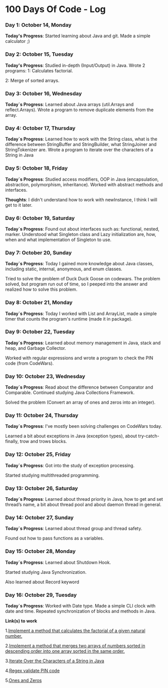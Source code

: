 # 100 Days Of Code - Log

### Day 1: October 14, Monday

**Today's Progress**: Started learning about Java and git. Made a simple calculator ;)

### Day 2: October 15, Tuesday

**Today's Progress**: Studied in-depth (Input/Output) in Java. Wrote 2 programs:
1: Calculates factorial.

2: Merge of sorted arrays.

### Day 3: October 16, Wednesday

**Today`s Progress**: Learned about Java arrays (util.Arrays and reflect.Arrays).
Wrote a program to remove duplicate elements from the array.

### Day 4: October 17, Thursday

**Today`s Progress**: Learned how to work with the String class, what is the difference between StringBuffer and StringBuilder, what StringJoiner and StringTokenizer are. Wrote a program to iterate over the characters of a String in Java

### Day 5: October 18, Friday

**Today`s Progress**: Studied access modifiers, OOP in Java (encapsulation, abstraction, polymorphism, inheritance). Worked with abstract methods and interfaces. 

**Thoughts**: I didn't understand how to work with newInstance, I think I will get to it later. 

### Day 6: October 19, Saturday

**Today`s Progress**: Found out about interfaces such as: functional, nested, marker. Understood what Singleton class and Lazy initialization are, how, when and what implementation of Singleton to use.

### Day 7: October 20, Sunday

**Today`s Progress**: Today I gained more knowledge about Java classes, including static, internal, anonymous, and enum classes. 

Tried to solve the problem of Duck Duck Goose on codewars. The problem solved, but program run out of time, so I peeped into the answer and realized how to solve this problem.

### Day 8: October 21, Monday

**Today`s Progress**: Today I worked with List and ArrayList, made a simple timer that counts the program's runtime (made it in package).

### Day 9: October 22, Tuesday

**Today`s Progress**: Learned about memory management in Java, stack and heap, and Garbage Collector. 

Worked with regular expressions and wrote a program to check the PIN code (from CodeWars).

### Day 10: October 23, Wednesday

**Today`s Progress**: Read about the difference between Comparator and Comparable. Continued studying Java Collections Framework. 

Solved the problem (Convert an array of ones and zeros into an integer).

### Day 11: October 24, Thursday

**Today`s Progress**: I've mostly been solving challenges on CodeWars today. 

Learned a bit about exceptions in Java (exception types), about try-catch-finally, trow and trows blocks.


### Day 12: October 25, Friday

**Today`s Progress**: Got into the study of exception processing. 

Started studying multithreaded programming.

### Day 13: October 26, Saturday

**Today`s Progress**: Learned about thread priority in Java, how to get and set thread’s name, a bit about thread pool and about daemon thread in general.

### Day 14: October 27, Sunday

**Today`s Progress**: Learned about thread group and thread safety. 

Found out how to pass functions as a variables. 

### Day 15: October 28, Monday

**Today`s Progress**: Learned about Shutdown Hook. 

Started studying Java Synchronization. 

Also learned about Record keyword

### Day 16: October 29, Tuesday

**Today`s Progress**: Worked with Date type. Made a simple CLI clock with date and time. Repeated synchronization of blocks and methods in Java.

**Link(s) to work**

1.[Implement a method that calculates the factorial of a given natural number.](https://stepik.org/lesson/12762/step/8?auth=login&unit=3110)

2.[Implement a method that merges two arrays of numbers sorted in descending order into one array sorted in the same order.](https://stepik.org/lesson/12762/step/9?auth=login&unit=3110)

3.[Iterate Over the Characters of a String in Java](https://www.geeksforgeeks.org/iterate-over-the-characters-of-a-string-in-java/)

4.[Regex validate PIN code](https://www.codewars.com/kata/55f8a9c06c018a0d6e000132)

5.[Ones and Zeros](https://www.codewars.com/kata/578553c3a1b8d5c40300037c/java)
